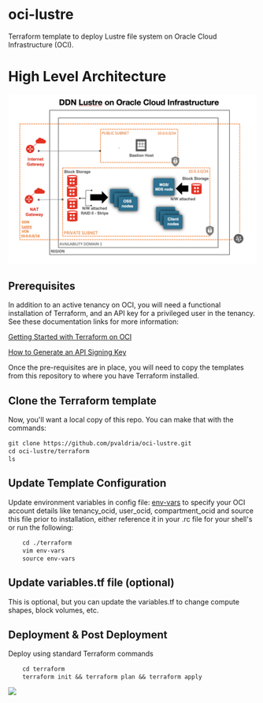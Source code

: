 # oci-lustre
Terraform template to deploy Lustre file system on Oracle Cloud Infrastructure (OCI).



# High Level Architecture 

![](./images/Lustre_OCI_High_Level_Arch.png)



## Prerequisites
In addition to an active tenancy on OCI, you will need a functional installation of Terraform, and an API key for a privileged user in the tenancy.  See these documentation links for more information:

[Getting Started with Terraform on OCI](https://docs.cloud.oracle.com/iaas/Content/API/SDKDocs/terraformgetstarted.htm)

[How to Generate an API Signing Key](https://docs.cloud.oracle.com/iaas/Content/API/Concepts/apisigningkey.htm#How)

Once the pre-requisites are in place, you will need to copy the templates from this repository to where you have Terraform installed.


## Clone the Terraform template
Now, you'll want a local copy of this repo.  You can make that with the commands:

    git clone https://github.com/pvaldria/oci-lustre.git
    cd oci-lustre/terraform
    ls


## Update Template Configuration
Update environment variables in config file: [env-vars](https://raw.githubusercontent.com/pvaldria/oci-lustre/master/terraform/env-vars)  to specify your OCI account details like tenancy_ocid, user_ocid, compartment_ocid and source this file prior to installation, either reference it in your .rc file for your shell's or run the following:

        cd ./terraform
        vim env-vars
        source env-vars

## Update variables.tf file (optional)
This is optional, but you can update the variables.tf to change compute shapes, block volumes, etc. 


## Deployment & Post Deployment

Deploy using standard Terraform commands


        cd terraform
        terraform init && terraform plan && terraform apply


![](./images/Single-Node-TF-apply.PNG)




